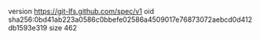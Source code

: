 version https://git-lfs.github.com/spec/v1
oid sha256:0bd41ab223a0586c0bbefe02586a4509017e76873072aebcd0d412db1593e319
size 462
